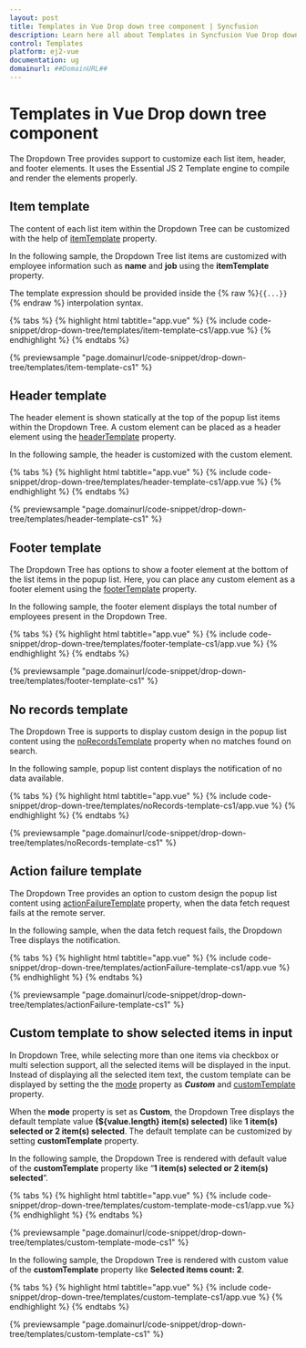 ```yaml
---
layout: post
title: Templates in Vue Drop down tree component | Syncfusion
description: Learn here all about Templates in Syncfusion Vue Drop down tree component of Syncfusion Essential JS 2 and more.
control: Templates 
platform: ej2-vue
documentation: ug
domainurl: ##DomainURL##
---
```


# Templates in Vue Drop down tree component

The Dropdown Tree provides support to customize each list item, header, and footer elements. It uses the Essential JS 2 Template engine to compile and render the elements properly.

## Item template

The content of each list item within the Dropdown Tree can be customized with the help of [itemTemplate](https://ej2.syncfusion.com/vue/documentation/api/drop-down-tree#itemtemplate) property.

In the following sample, the Dropdown Tree list items are customized with employee information such as **name** and **job** using the **itemTemplate** property.

The template expression should be provided inside the {% raw %}`{{...}}`{% endraw %} interpolation syntax.

{% tabs %}
{% highlight html tabtitle="app.vue" %}
{% include code-snippet/drop-down-tree/templates/item-template-cs1/app.vue %}
{% endhighlight %}
{% endtabs %}
        
{% previewsample "page.domainurl/code-snippet/drop-down-tree/templates/item-template-cs1" %}

## Header template

The header element is shown statically at the top of the popup list items within the Dropdown Tree. A custom element can be placed as a header element using the [headerTemplate](https://ej2.syncfusion.com/vue/documentation/api/drop-down-tree/#headertemplate) property.

In the following sample, the header is customized with the custom element.

{% tabs %}
{% highlight html tabtitle="app.vue" %}
{% include code-snippet/drop-down-tree/templates/header-template-cs1/app.vue %}
{% endhighlight %}
{% endtabs %}
        
{% previewsample "page.domainurl/code-snippet/drop-down-tree/templates/header-template-cs1" %}

## Footer template

The Dropdown Tree has options to show a footer element at the bottom of the list items in the popup list. Here, you can place any custom element as a footer element using the [footerTemplate](https://ej2.syncfusion.com/vue/documentation/api/drop-down-tree/#footertemplate) property.

In the following sample, the footer element displays the total number of employees present in the Dropdown Tree.

{% tabs %}
{% highlight html tabtitle="app.vue" %}
{% include code-snippet/drop-down-tree/templates/footer-template-cs1/app.vue %}
{% endhighlight %}
{% endtabs %}
        
{% previewsample "page.domainurl/code-snippet/drop-down-tree/templates/footer-template-cs1" %}

## No records template

The Dropdown Tree is supports to display custom design in the popup list content using the [noRecordsTemplate](https://ej2.syncfusion.com/vue/documentation/api/drop-down-tree/#norecordstemplate) property when no matches found on search.

In the following sample, popup list content displays the notification of no data available.

{% tabs %}
{% highlight html tabtitle="app.vue" %}
{% include code-snippet/drop-down-tree/templates/noRecords-template-cs1/app.vue %}
{% endhighlight %}
{% endtabs %}
        
{% previewsample "page.domainurl/code-snippet/drop-down-tree/templates/noRecords-template-cs1" %}

## Action failure template

The Dropdown Tree provides an option to custom design the popup list content using [actionFailureTemplate](https://ej2.syncfusion.com/vue/documentation/api/drop-down-tree/#actionfailuretemplate) property, when the data fetch request fails at the remote server.

In the following sample, when the data fetch request fails, the Dropdown Tree displays the notification.

{% tabs %}
{% highlight html tabtitle="app.vue" %}
{% include code-snippet/drop-down-tree/templates/actionFailure-template-cs1/app.vue %}
{% endhighlight %}
{% endtabs %}
        
{% previewsample "page.domainurl/code-snippet/drop-down-tree/templates/actionFailure-template-cs1" %}

## Custom template to show selected items in input

In Dropdown Tree, while selecting more than one items via checkbox or multi selection support, all the selected items will be displayed in the input. Instead of displaying all the selected item text, the custom template can be displayed by setting the the [mode](https://ej2.syncfusion.com/vue/documentation/api/drop-down-tree/#mode) property as ***Custom*** and [customTemplate](https://ej2.syncfusion.com/vue/documentation/api/drop-down-tree/#customTemplate) property.

When the **mode** property is set as **Custom**, the Dropdown Tree displays the default template value **(${value.length} item(s) selected)** like **1 item(s) selected or 2 item(s) selected**. The default template can be customized by setting **customTemplate**  property.

In the following sample, the Dropdown Tree is rendered with default value of the **customTemplate** property like “**1 item(s) selected or 2 item(s) selected**”.

{% tabs %}
{% highlight html tabtitle="app.vue" %}
{% include code-snippet/drop-down-tree/templates/custom-template-mode-cs1/app.vue %}
{% endhighlight %}
{% endtabs %}
        
{% previewsample "page.domainurl/code-snippet/drop-down-tree/templates/custom-template-mode-cs1" %}

In the following sample, the Dropdown Tree is rendered with custom value of the **customTemplate** property like **Selected items count: 2**.

{% tabs %}
{% highlight html tabtitle="app.vue" %}
{% include code-snippet/drop-down-tree/templates/custom-template-cs1/app.vue %}
{% endhighlight %}
{% endtabs %}
        
{% previewsample "page.domainurl/code-snippet/drop-down-tree/templates/custom-template-cs1" %}